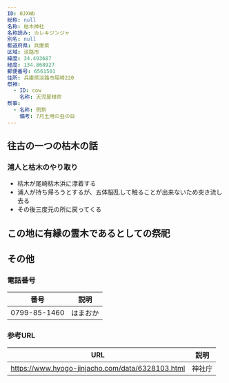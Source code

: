 ```yaml
---
ID: 0JXWb
総称: null
名称: 枯木神社
名称読み: カレキジンジャ
別名: null
都道府県: 兵庫県
区域: 淡路市
緯度: 34.493687
経度: 134.868927
郵便番号: 6561501
住所: 兵庫県淡路市尾崎220
祭神:
  - ID: cow
    名称: 天児屋根命
祭事:
  - 名称: 例祭
    備考: 7月土用の丑の日
---
```


## 往古の一つの枯木の話

### 浦人と枯木のやり取り

- 枯木が尾崎枯木浜に漂着する
- 浦人が持ち帰ろうとするが、五体脳乱して触ることが出来ないため突き流し去る
- その後三度元の所に戻ってくる

## この地に有縁の霊木であるとしての祭祀

## その他

### 電話番号

| 番号         | 説明     |
| ------------ | -------- |
| 0799-85-1460 | はまおか |

### 参考URL

| URL                                              | 説明   |
| ------------------------------------------------ | ------ |
| https://www.hyogo-jinjacho.com/data/6328103.html | 神社庁 |
